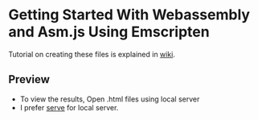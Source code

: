# Getting Started With Webassembly and Asm.js Using Emscripten

Tutorial on creating these files is explained in [wiki](https://github.com/sriramrudraraju/Webassembly-Tutorial/wiki/Wiki).

## Preview

- To view the results, Open .html files using local server
- I prefer [serve](https://www.npmjs.com/package/serve) for local server.
